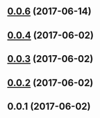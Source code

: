 <a name="0.0.6"></a>
## [0.0.6](https://github.com/kthjm/atra/compare/v0.0.5...v0.0.6) (2017-06-14)



<a name="0.0.4"></a>
## [0.0.4](https://github.com/kthjm/atra/compare/v0.0.3...v0.0.4) (2017-06-02)



<a name="0.0.3"></a>
## [0.0.3](https://github.com/kthjm/atra/compare/v0.0.2...v0.0.3) (2017-06-02)



<a name="0.0.2"></a>
## [0.0.2](https://github.com/kthjm/atra/compare/v0.0.1...v0.0.2) (2017-06-02)



<a name="0.0.1"></a>
## 0.0.1 (2017-06-02)



